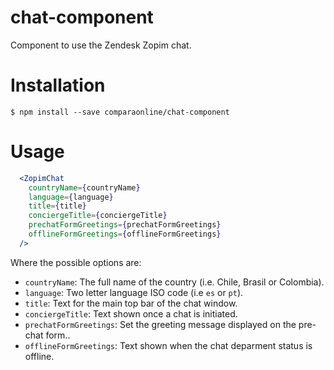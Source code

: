 chat-component
==============

Component to use the Zendesk Zopim chat.

# Installation
```
$ npm install --save comparaonline/chat-component
```

# Usage

```jsx
  <ZopimChat
    countryName={countryName}
    language={language}
    title={title}
    conciergeTitle={conciergeTitle}
    prechatFormGreetings={prechatFormGreetings}
    offlineFormGreetings={offlineFormGreetings}
  />
```

Where the possible options are:

* `countryName`: The full name of the country (i.e. Chile, Brasil or Colombia).
* `language`: Two letter language ISO code (i.e `es` or `pt`).
* `title`: Text for the main top bar of the chat window.
* `conciergeTitle`: Text shown once a chat is initiated.
* `prechatFormGreetings`: Set the greeting message displayed on the pre-chat form..
* `offlineFormGreetings`: Text shown when the chat deparment status is offline.
